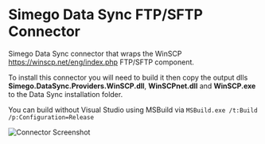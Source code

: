 # Simego Data Sync FTP/SFTP Connector

Simego Data Sync connector that wraps the WinSCP https://winscp.net/eng/index.php FTP/SFTP component.

To install this connector you will need to build it then copy the output dlls **Simego.DataSync.Providers.WinSCP.dll**, **WinSCPnet.dll** and **WinSCP.exe** to the Data Sync installation folder.

You can build without Visual Studio using MSBuild via ``MSBuild.exe /t:Build /p:Configuration=Release``

![Connector Screenshot](https://github.com/Simego-Ltd/datasync-winscp-connector/blob/main/screenshot-1.png "Connector Screenshot")

